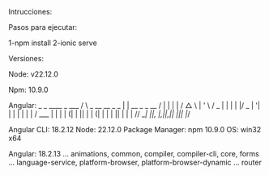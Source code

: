 Intrucciones:

Pasos para ejecutar:

1-npm install 2-ionic serve

Versiones:

Node: v22.12.0

Npm: 10.9.0

Angular: _ _ ____ _ ___ / \ _ __ __ _ _ | | __ _ _ __ / | | | | / △ \ | ' \ / _ | | | | |/ _ | '| | | | | | | / ___ | | | | (| | || | | (| | | | || | | | // __| ||_, |_,||_,|| _||| |___/

Angular CLI: 18.2.12 Node: 22.12.0 Package Manager: npm 10.9.0 OS: win32 x64

Angular: 18.2.13 ... animations, common, compiler, compiler-cli, core, forms
... language-service, platform-browser, platform-browser-dynamic ... router
